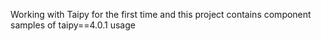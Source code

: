 Working with Taipy for the first time and this project contains component samples of taipy==4.0.1 usage
